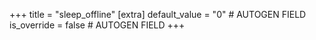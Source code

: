 +++
title = "sleep_offline"
[extra]
default_value = "0" # AUTOGEN FIELD
is_override = false # AUTOGEN FIELD
+++